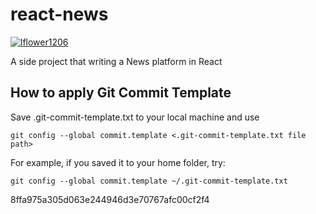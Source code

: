 # react-news 

[![lflower1206](https://circleci.com/gh/lflower1206/react-news.svg?style=svg)](https://github.com/lflower1206/react-news)

A side project that writing a News platform in React

## How to apply Git Commit Template

Save .git-commit-template.txt to your local machine and use

```shell script
git config --global commit.template <.git-commit-template.txt file path>
```

For example, if you saved it to your home folder, try:

```shell script
git config --global commit.template ~/.git-commit-template.txt
```


8ffa975a305d063e244946d3e70767afc00cf2f4
